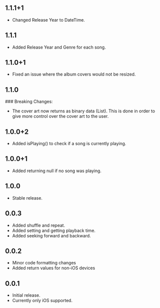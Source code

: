 ## 1.1.1+1

* Changed Release Year to DateTime.

## 1.1.1

* Added Release Year and Genre for each song.

## 1.1.0+1

* Fixed an issue where the album covers would not be resized.

## 1.1.0

### Breaking Changes:

* The cover art now returns as binary data (List<int>). This is done in order to give more control over the cover art to the user.

## 1.0.0+2

* Added isPlaying() to check if a song is currently playing.

## 1.0.0+1

* Added returning null if no song was playing.

## 1.0.0

* Stable release.

## 0.0.3

* Added shuffle and repeat.
* Added setting and getting playback time.
* Added seeking forward and backward.

## 0.0.2

* Minor code formatting changes
* Added return values for non-iOS devices

## 0.0.1

* Initial release. 
* Currently only iOS supported.
